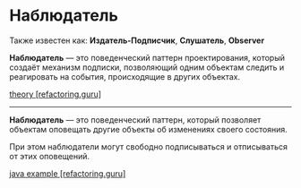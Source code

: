 # Наблюдатель

Также известен как: **Издатель-Подписчик**, **Слушатель**, **Observer**

**Наблюдатель** — это поведенческий паттерн проектирования, который создаёт механизм подписки, позволяющий одним
объектам следить и реагировать на события, происходящие в других объектах.

[theory [refactoring.guru]](https://refactoring.guru/ru/design-patterns/observer)

<hr>

**Наблюдатель** — это поведенческий паттерн, который позволяет объектам оповещать другие объекты об изменениях своего
состояния.

При этом наблюдатели могут свободно подписываться и отписываться от этих оповещений.

[java example [refactoring.guru]](https://refactoring.guru/ru/design-patterns/observer/java/example)

